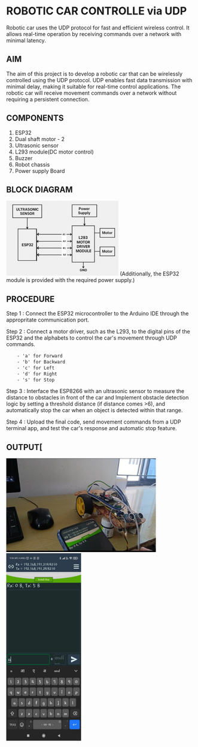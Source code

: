 # **ROBOTIC CAR CONTROLLE via UDP**
Robotic car uses the UDP protocol for fast and efficient wireless control. It allows real-time operation by receiving commands over a network with minimal latency.
## AIM
The aim of this project is to develop a robotic car that can be wirelessly controlled using the UDP protocol. UDP enables fast data transmission with minimal delay, making it suitable for real-time control applications. The robotic car will receive movement commands over a network without requiring a persistent connection.
## COMPONENTS
1. ESP32
2. Dual shaft motor - 2
3. Ultrasonic sensor
4. L293 module(DC motor control)
5. Buzzer
6. Robot chassis
7. Power supply Board
## BLOCK DIAGRAM
<img src="https://github.com/EmildaBabu/Robocar/blob/c759118c2dba742660804d15cc8b1e158f7b8add/projectblockdiagram.jpg?raw=true" alt="block diagram" width="300" height="200">
(Additionally, the ESP32 module is provided with the required power supply.)


## PROCEDURE
Step 1 : Connect the ESP32 microcontroller to the Arduino IDE through the appropritate communication port.

Step 2 : Connect a motor driver, such as the L293, to the digital pins of the ESP32 and the  alphabets to control the car's movement through UDP commands. 
        
        - 'a' for Forward
        - 'b' for Backward
        - 'c' for Left
        - 'd' for Right
        - 's' for Stop

Step 3 : Interface the ESP8266 with an ultrasonic sensor to measure the distance to obstacles in front of the car and Implement obstacle detection logic by setting a threshold distance (if distance comes >6), and automatically stop the car when an object is detected within that range. 

Step 4 : Upload the final code, send movement commands from a UDP terminal app, and test the car's response and automatic stop feature.


## OUTPUT[
<img src="https://github.com/EmildaBabu/Robocar/blob/abdf8944550e80e52a2ba0d17d013ba3f7e18c32/Working%20_model.jpg" alt="working model" width="400" height="250">
<img src="https://github.com/EmildaBabu/Robocar/blob/abdf8944550e80e52a2ba0d17d013ba3f7e18c32/controller.jpg" alt="working model" width="200" height="500">


